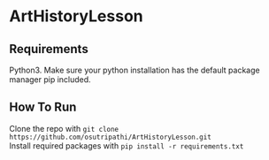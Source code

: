 # ArtHistoryLesson

## Requirements
Python3. Make sure your python installation has the default package manager pip included.  

## How To Run
Clone the repo with `git clone https://github.com/osutripathi/ArtHistoryLesson.git`  
Install required packages with `pip install -r requirements.txt`
